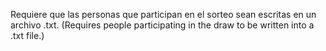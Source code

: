 Requiere que las personas que participan en el sorteo sean escritas en un archivo .txt.
(Requires people participating in the draw to be written into a .txt file.)
